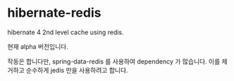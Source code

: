hibernate-redis
===============

hibernate 4 2nd level cache using redis.

현재 alpha 버전입니다.

작동은 합니다만, spring-data-redis 를 사용하여 dependency 가 많습니다.
이를 제거하고 순수하게 jedis 만을 사용하려고 합니다.